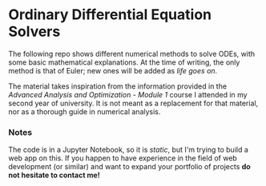 # Ordinary Differential Equation Solvers
The following repo shows different numerical methods to solve ODEs, with some basic mathematical explanations. At the time of writing, the only method is that of Euler; new ones will be added as *life goes on*. 

The material takes inspiration from the information provided in the _Advanced Analysis and Optimization - Module 1_ course I attended in my second year of university. It is not meant as a replacement for that material, nor as a thorough guide in numerical analysis.

### Notes

The code is in a Jupyter Notebook, so it is *static*, but I'm trying to build a web app on this. If you happen to have experience in the field of web development (or similar) and want to expand your portfolio of projects **do not hesitate to contact me!**
